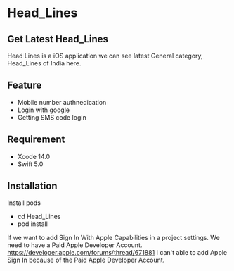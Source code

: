 # Head_Lines
## Get Latest Head_Lines 
Head Lines is a iOS application we can see latest General category, Head_Lines of  India here.

## Feature
- Mobile number authnedication
- Login with google
- Getting SMS code login

## Requirement

- Xcode 14.0
- Swift 5.0

## Installation

Install pods 
- cd Head_Lines 
- pod install

If we want to add Sign In With Apple Capabilities in a project settings. We need to have a Paid Apple Developer Account. https://developer.apple.com/forums/thread/671881
I can't able to add Apple Sign In because of the Paid Apple Developer Account.
